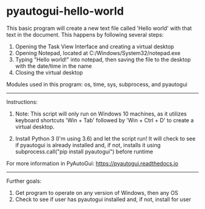 # pyautogui-hello-world
This basic program will create a new text file called 'Hello world' with that text in the document. This happens by following several steps:

1. Opening the Task View Interface and creating a virtual desktop
2. Opening Notepad, located at C:/Windows/System32/notepad.exe
3. Typing "Hello world!" into notepad, then saving the file to the desktop with the date/time in the name
4. Closing the virtual desktop

Modules used in this program: os, time, sys, subprocess, and pyautogui

--------------------------------------

Instructions:
1. Note: This script will only run on Windows 10 machines, as it utilizes keyboard shortcuts 'Win + Tab' followed by 'Win + Ctrl + D' to create a virtual desktop.

2. Install Python 3 (I'm using 3.6) and let the script run! It will check to see if pyautogui is already installed and, if not, installs it using subprocess.call("pip install pyautogui") before runtime

For more information in PyAutoGui: https://pyautogui.readthedocs.io

--------------------------------------
Further goals:

1. Get program to operate on any version of Windows, then any OS
2. Check to see if user has pyautogui installed and, if not, install for user
